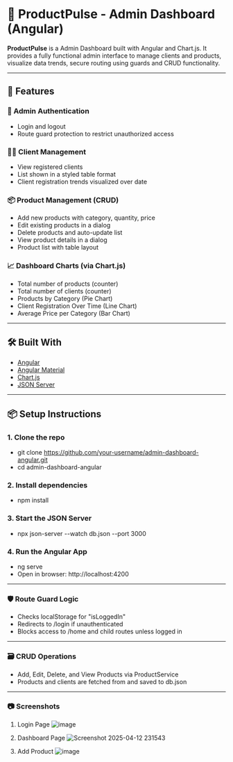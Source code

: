 # 🚀 ProductPulse - Admin Dashboard (Angular)

**ProductPulse** is a Admin Dashboard built with Angular and Chart.js. It provides a fully functional admin interface to manage clients and products, visualize data trends, secure routing using guards and CRUD functionality.

---

## 🚀 Features

### 👤 Admin Authentication
- Login and logout
- Route guard protection to restrict unauthorized access

### 🧑‍💼 Client Management
- View registered clients
- List shown in a styled table format
- Client registration trends visualized over date

### 📦 Product Management (CRUD)
- Add new products with category, quantity, price
- Edit existing products in a dialog
- Delete products and auto-update list
- View product details in a dialog
- Product list with table layout

### 📈 Dashboard Charts (via Chart.js)
- Total number of products (counter)
- Total number of clients (counter)
- Products by Category (Pie Chart)
- Client Registration Over Time (Line Chart)
- Average Price per Category (Bar Chart)

---

## 🛠️ Built With

- [Angular](https://angular.io/)
- [Angular Material](https://material.angular.io/)
- [Chart.js](https://www.chartjs.org/)
- [JSON Server](https://github.com/typicode/json-server)

---

## 📦 Setup Instructions

### 1. Clone the repo
- git clone https://github.com/your-username/admin-dashboard-angular.git
- cd admin-dashboard-angular

### 2. Install dependencies
- npm install

### 3. Start the JSON Server
- npx json-server --watch db.json --port 3000

### 4. Run the Angular App
- ng serve
- Open in browser: http://localhost:4200

---

### 🛡️ Route Guard Logic
- Checks localStorage for "isLoggedIn"
- Redirects to /login if unauthenticated
- Blocks access to /home and child routes unless logged in

---


### 🗃️ CRUD Operations
- Add, Edit, Delete, and View Products via ProductService
- Products and clients are fetched from and saved to db.json

---

### 📷 Screenshots
1. Login Page
![image](https://github.com/user-attachments/assets/f7e184fe-6589-4459-bf19-bd42d556fddd)

2. Dashboard Page
![Screenshot 2025-04-12 231543](https://github.com/user-attachments/assets/20b9bbf2-f796-4d87-acef-748f5e7259dd)


3. Add Product
![image](https://github.com/user-attachments/assets/7d8300e1-5684-46f9-bf12-8e1cf5a14347)

